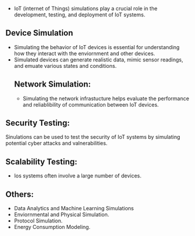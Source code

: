 - IoT (internet of Things) simulations play a crucial role in the development, testing, and deployment of IoT systems.
## Device Simulation
- Simulating the behavior of IoT devices is essential for understanding how they interact with the enviornment and other devices.
- Simulated devices can generate realistic data, mimic sensor readings, and emuate various states and conditions.
  ## Network Simulation:
  - Simulating the network infrastucture helps evaluate the performance and reliablibility of communication between IoT devices.
## Security Testing:
Sinulations can be used to test the security of IoT systems by simulating potential cyber attacks and valnerabilities.
## Scalability Testing:
- Ios systems often involve a large number of devices.
## Others:
- Data Analytics and Machine Learning Simulations
- Enviornmental and Physical Simulation.
- Protocol Simulation.
- Energy Consumption Modeling.
